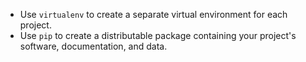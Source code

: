 -   Use `virtualenv` to create a separate virtual environment for each project.
-   Use `pip` to create a distributable package containing your project's software, documentation, and data.
